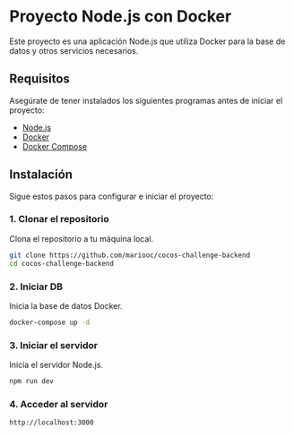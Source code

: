 # Proyecto Node.js con Docker

Este proyecto es una aplicación Node.js que utiliza Docker para la base de datos y otros servicios necesarios.

## Requisitos

Asegúrate de tener instalados los siguientes programas antes de iniciar el proyecto:

- [Node.js](https://nodejs.org/)
- [Docker](https://www.docker.com/get-started)
- [Docker Compose](https://docs.docker.com/compose/install/)

## Instalación

Sigue estos pasos para configurar e iniciar el proyecto:

### 1. Clonar el repositorio

Clona el repositorio a tu máquina local.

```bash
git clone https://github.com/mariooc/cocos-challenge-backend
cd cocos-challenge-backend
```

### 2. Iniciar DB

Inicia la base de datos Docker.

```bash
docker-compose up -d
```

### 3. Iniciar el servidor

Inicia el servidor Node.js.

```bash
npm run dev
```

### 4. Acceder al servidor

```
http://localhost:3000
```
